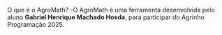 O que é o AgroMath?
-O AgroMath é uma ferramenta desenvolvida pelo aluno <b>Gabriel Henrique Machado Hosda</b>, para participar do Agrinho Programação 2025.
